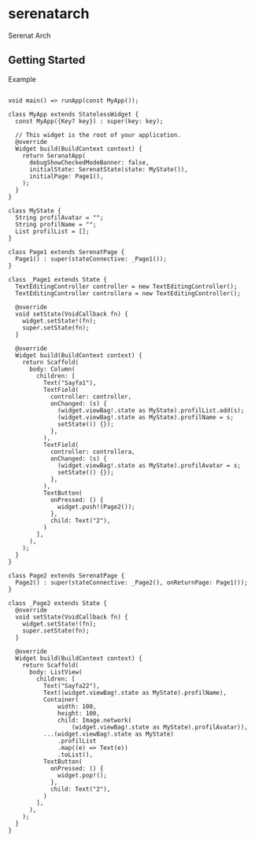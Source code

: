 # serenatarch

Serenat Arch

## Getting Started

Example
<pre>
<code>
void main() => runApp(const MyApp());

class MyApp extends StatelessWidget {
  const MyApp({Key? key}) : super(key: key);

  // This widget is the root of your application.
  @override
  Widget build(BuildContext context) {
    return SeranatApp(
      debugShowCheckedModeBanner: false,
      initialState: SerenatState<MyState>(state: MyState()),
      initialPage: Page1(),
    );
  }
}

class MyState {
  String profilAvatar = "";
  String profilName = "";
  List<String> profilList = [];
}

class Page1 extends SerenatPage {
  Page1() : super(stateConnective: _Page1());
}

class _Page1 extends State<Page1> {
  TextEditingController controller = new TextEditingController();
  TextEditingController controllera = new TextEditingController();

  @override
  void setState(VoidCallback fn) {
    widget.setState!(fn);
    super.setState(fn);
  }

  @override
  Widget build(BuildContext context) {
    return Scaffold(
      body: Column(
        children: [
          Text("Sayfa1"),
          TextField(
            controller: controller,
            onChanged: (s) {
              (widget.viewBag!.state as MyState).profilList.add(s);
              (widget.viewBag!.state as MyState).profilName = s;
              setState(() {});
            },
          ),
          TextField(
            controller: controllera,
            onChanged: (s) {
              (widget.viewBag!.state as MyState).profilAvatar = s;
              setState(() {});
            },
          ),
          TextButton(
            onPressed: () {
              widget.push!(Page2());
            },
            child: Text("2"),
          )
        ],
      ),
    );
  }
}

class Page2 extends SerenatPage {
  Page2() : super(stateConnective: _Page2(), onReturnPage: Page1());
}

class _Page2 extends State<Page2> {
  @override
  void setState(VoidCallback fn) {
    widget.setState!(fn);
    super.setState(fn);
  }

  @override
  Widget build(BuildContext context) {
    return Scaffold(
      body: ListView(
        children: [
          Text("Sayfa22"),
          Text((widget.viewBag!.state as MyState).profilName),
          Container(
              width: 100,
              height: 100,
              child: Image.network(
                  (widget.viewBag!.state as MyState).profilAvatar)),
          ...(widget.viewBag!.state as MyState)
              .profilList
              .map((e) => Text(e))
              .toList(),
          TextButton(
            onPressed: () {
              widget.pop!();
            },
            child: Text("2"),
          )
        ],
      ),
    );
  }
}
</code>
</pre>
